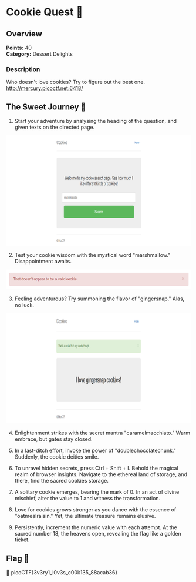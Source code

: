 # Cookie Quest 🍪

## Overview

**Points:** 40  
**Category:** Dessert Delights

### Description
Who doesn't love cookies? Try to figure out the best one. http://mercury.picoctf.net:6418/


## The Sweet Journey 🍪

1. Start your adventure by analysing the heading of the question, and given texts on the directed page.<br>
<img src="https://github.com/emareeeb/picoCTF-writeups/blob/main/Web_Exploitation/Cookies/home-qn.png?raw=true" alt="home-img" height=300>

2. Test your cookie wisdom with the mystical word "marshmallow." Disappointment awaits.<br>
<img src="https://github.com/emareeeb/picoCTF-writeups/blob/main/Web_Exploitation/Cookies/marshmallow.png?raw=true" alt="marshmallow-img">

3. Feeling adventurous? Try summoning the flavor of "gingersnap." Alas, no luck.<br>
<img src="https://github.com/emareeeb/picoCTF-writeups/blob/main/Web_Exploitation/Cookies/gingersnap.png?raw=true" alt="marshmallow-img" height=300>

4. Enlightenment strikes with the secret mantra "caramelmacchiato." Warm embrace, but gates stay closed.

5. In a last-ditch effort, invoke the power of "doublechocolatechunk." Suddenly, the cookie deities smile.

6. To unravel hidden secrets, press Ctrl + Shift + I. Behold the magical realm of browser insights. Navigate to the ethereal land of storage, and there, find the sacred cookies storage.

7. A solitary cookie emerges, bearing the mark of 0. In an act of divine mischief, alter the value to 1 and witness the transformation.

8. Love for cookies grows stronger as you dance with the essence of "oatmealraisin." Yet, the ultimate treasure remains elusive.

9. Persistently, increment the numeric value with each attempt. At the sacred number 18, the heavens open, revealing the flag like a golden ticket.

## Flag 🍪
🚩 picoCTF{3v3ry1_l0v3s_c00k135_88acab36}
